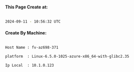 
   
#### This Page Create at:

```bash

2024-09-11 - 10:56:32 UTC

```

#### Create By Machine:

```bash

Host Name : fv-az698-371

platform  : Linux-6.5.0-1025-azure-x86_64-with-glibc2.35

Ip Local  : 10.1.0.123

```

